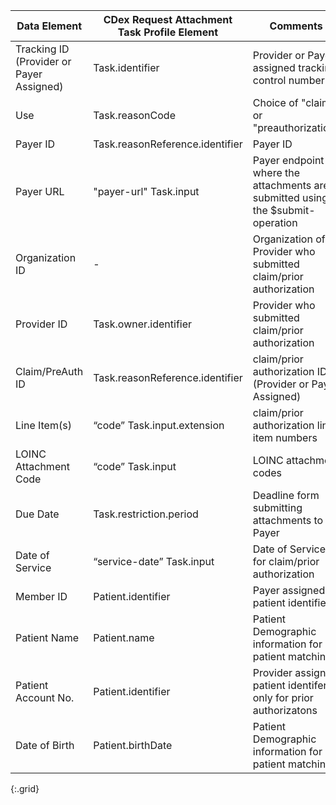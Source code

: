 | Data Element | CDex Request Attachment Task Profile Element | Comments |
|-----|-----|-------|
| Tracking ID (Provider or Payer Assigned) | Task.identifier | Provider or Payer assigned tracking control number |
| Use | Task.reasonCode | Choice of "claim" or "preauthorization" |
| Payer ID | Task.reasonReference.identifier | Payer ID |
| Payer URL | "payer-url" Task.input | Payer endpoint where the attachments are submitted using the $submit-operation |
| Organization ID | - | Organization of Provider who submitted claim/prior authorization |
| Provider ID | Task.owner.identifier | Provider who submitted claim/prior authorization |
| Claim/PreAuth ID | Task.reasonReference.identifier | claim/prior authorization ID (Provider or Payer Assigned) |
| Line Item(s) | “code” Task.input.extension | claim/prior authorization line item numbers |
| LOINC Attachment Code | “code” Task.input | LOINC attachment codes |
| Due Date | Task.restriction.period | Deadline form submitting attachments to Payer |
| Date of Service | “service-date” Task.input | Date of Service for claim/prior authorization |
| Member ID | Patient.identifier | Payer assigned patient identifier |
| Patient Name | Patient.name | Patient Demographic information for patient matching |
| Patient Account No. | Patient.identifier | Provider assigned patient identifer only for prior authorizatons |
| Date of Birth | Patient.birthDate | Patient Demographic information for patient matching |
{:.grid}